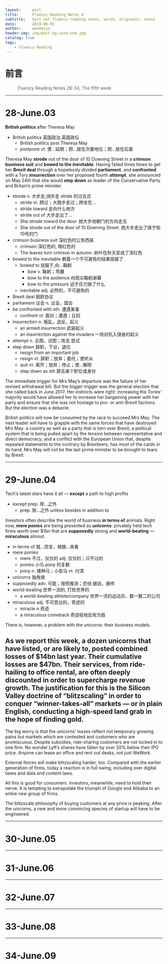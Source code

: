 ```yaml
---
layout:     post
title:      Fluency Reading Notes 4
subtitle:   Sort out fluency reading notes, words, originals, notes
date:       2019-06-03
author:     wenmeiyu
header-img: img/post-bg-ios9-web.jpg
catalog: true
tags:
    - Fluency Reading
---
```

# 前言

>Fluency Reading Notes 28-34, The fifth week

---
# 28-June.03

**British politics** after Theresa May
- British politics  英国政治,英国政坛
	- British politics post Theresa May 
	- postpone vt. 使…延期；把…放在次要地位；把…放在后面

Theresa May **strode** out of the door of 10 Downing Street in a **crimson business suit** and **bowed to the inevitable**. Having failed three times to get her **Brexit deal** through a hopelessly divided **parliament**, and **confronted** with a Tory **insurrection** over her proposed fourth **attempt**, she announced on May 24th that she would **step down** as leader of the Conservative Party and Britain’s prime minister.
- strode  v. 大步走,阔步走    stride 的过去式
	- stride  vt. 跨过；大踏步走过；跨坐在…
	- stride toward 走向什么地方
	- stride out of 大步走出了...
	- She strode toward the door. 她大步地朝门的方向走去
	- She strode out of the door of 10 Downing Street. 她大步走出了唐宁街10号的门
- crimson business suit   深红色的公务西装
	- crimson  深红色的, 暗红色的
	- The leaves turn crimson in autumn. 树叶在秋天变成了深红色
- bowed to the inevitable  朝着一个不可避免的结果屈服了
	- bowed to 屈服于,向...鞠躬
		- bow  v. 鞠躬；弯腰
		- bow to the audience  向观众鞠躬谢幕
		- bow to the pressure  迫于压力做了什么
	- inevitable   adj. 必然的，不可避免的
- Brexit deal 脱欧协议
- parliament  议会  n. 议会，国会
- be confronted with sth. 遭遇某事
	- confront  vt. 面对；遭遇；比较
- insurrection   n. 叛乱，造反，起义
	- an armed insurrection   武装起义
	- an insurrection against the invaders  一场对抗入侵者的起义
- attempt   n. 企图，试图；攻击  尝试
- step down 辞职，下台，退位
	- resign from an important job 
	- resign  vt. 辞职；放弃；委托；使听从
	- quit  vt. 离开；放弃；停止；使…解除
	- step down as sth  辞去某个职位或身份

The immediate trigger for Mrs May’s departure was the failure of her revised withdrawal bill. But the bigger trigger was the general election that she called back in June 2017. Her instincts were right: increasing the Tories’ majority would have allowed her to increase her bargaining power with her party and ensure that she was not hostage to pro- or anti-Brexit factions. But the election was a debacle.

British politics will now be consumed by the race to succeed Mrs May. The next leader will have to grapple with the same forces that have destroyed Mrs May: a country as well as a party that is torn over Brexit; a political system that is being pulled apart by the tension between representative and direct democracy; and a conflict with the European Union that, despite repeated statements to the contrary by Brexiteers, has most of the cards in its hand. Mrs May will not be the last prime minister to be brought to tears by Brexit.

---
# 29-June.04

Tech’s latest stars have it all — **except** a path to high profits
- except  prep. 除…之外
	- prep. 除…之外   unless  besides  in addition to

Investors often describe the world of business **in terms of** animals. Right now, **mere ponies** are being presented as **unicorns**: privately held tech firms worth over $1bn that are **supposedly** strong and **world-beating** — **miraculous** almost.
- in terms of 就...而言，根据...来看
- mere ponies  
	- mere  不过，仅仅的  adj. 仅仅的；只不过的
	- ponies  小马   pony 的复数
	- pony  n. 矮种马；小型马  vt. 付清
- unicorns  独角兽
- supposedly   adv. 可能；按照推测；恐怕   据说，据传
- world-beating    世界一流的, 打败世界的
	- a world-beating athlete/company  世界一流的运动员，数一数二的公司
- miraculous    adj. 不可思议的，奇迹的
	- miracle  n.奇迹
	- a miraculous comeback  奇迹般地反败为胜
 
There is, however, a problem with the unicorns: their business models.

As we report this week, a dozen unicorns that have listed, or are likely to, posted combined losses of $14bn last year. Their cumulative losses are $47bn. Their services, from ride-hailing to office rental, are often deeply discounted in order to supercharge revenue growth. The justification for this is the Silicon Valley doctrine of “blitzscaling” in order to conquer “winner-takes-all” markets — or in plain English, conducting a high-speed land grab in the hope of finding gold.
- 

The big worry is that the unicorns' losses reflect not temporary growing pains but markets which are contested and customers who are promiscuous. Despite subsidies, ride-sharing customers are not locked in to one firm. No wonder Lyft’s shares have fallen by over 20% below their IPO price. Anyone can lease an office and rent out desks, not just WeWork.

External forces will make blitzscaling harder, too. Compared with the earlier generation of firms, today a reaction is in full swing, including over digital taxes and data and content laws.

All this is good for consumers. Investors, meanwhile, need to hold their nerve. It is tempting to extrapolate the triumph of Google and Alibaba to an entire new group of firms.

The blitzscale philosophy of buying customers at any price is peaking. After the unicorns, a new and more convincing species of startup will have to be engineered.

---
# 30-June.05

---
# 31-June.06

---
# 32-June.07

---
# 33-June.08

---
# 34-June.09




